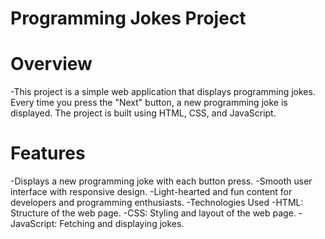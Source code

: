 # Programming Jokes Project

# Overview
-This project is a simple web application that displays programming jokes. Every time you press the "Next" button, a new programming joke is displayed. The project is built using HTML, CSS, and JavaScript.

# Features
-Displays a new programming joke with each button press.
-Smooth user interface with responsive design.
-Light-hearted and fun content for developers and programming enthusiasts.
-Technologies Used
-HTML: Structure of the web page.
-CSS: Styling and layout of the web page.
-JavaScript: Fetching and displaying jokes.
